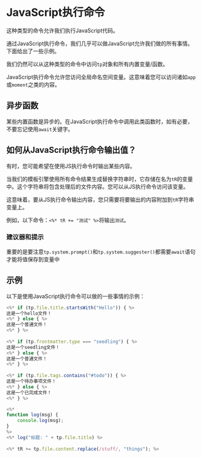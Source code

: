 # JavaScript执行命令

这种类型的命令允许我们执行JavaScript代码。

通过JavaScript执行命令，我们几乎可以做JavaScript允许我们做的所有事情。下面给出了一些示例。

我们仍然可以从这种类型的命令中访问`tp`对象和所有内置变量/函数。

JavaScript执行命令允许您访问全局命名空间变量。这意味着您可以访问诸如`app`或`moment`之类的内容。

## 异步函数

某些内置函数是异步的。在JavaScript执行命令中调用此类函数时，如有必要，不要忘记使用`await`关键字。

## 如何从JavaScript执行命令输出值？

有时，您可能希望在使用JS执行命令时输出某些内容。

当我们的模板引擎使用所有命令结果生成替换字符串时，它存储在名为`tR`的变量中。这个字符串将包含处理后的文件内容。您可以从JS执行命令访问该变量。

这意味着，要从JS执行命令输出内容，您只需要将要输出的内容附加到`tR`字符串变量上。

例如，以下命令：`<%* tR += "测试" %>`将输出`测试`。

### 建议器和提示

重要的是要注意`tp.system.prompt()`和`tp.system.suggester()`都需要`await`语句才能将值保存到变量中

## 示例

以下是使用JavaScript执行命令可以做的一些事情的示例：

```javascript
<%* if (tp.file.title.startsWith("Hello")) { %>
这是一个hello文件！
<%* } else { %>
这是一个普通文件！
<%* } %>
    
<%* if (tp.frontmatter.type === "seedling") { %>
这是一个seedling文件！
<%* } else { %>
这是一个普通文件！
<%* } %>
    
<%* if (tp.file.tags.contains("#todo")) { %>
这是一个待办事项文件！
<%* } else { %>
这是一个已完成文件！
<%* } %>

<%*
function log(msg) {
	console.log(msg);
}
%>
<%* log("标题: " + tp.file.title) %>
    
<%* tR += tp.file.content.replace(/stuff/, "things"); %>
```